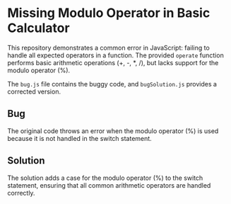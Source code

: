 # Missing Modulo Operator in Basic Calculator

This repository demonstrates a common error in JavaScript: failing to handle all expected operators in a function.  The provided `operate` function performs basic arithmetic operations (+, -, *, /), but lacks support for the modulo operator (%).

The `bug.js` file contains the buggy code, and `bugSolution.js` provides a corrected version.

## Bug

The original code throws an error when the modulo operator (%) is used because it is not handled in the switch statement.

## Solution

The solution adds a case for the modulo operator (%) to the switch statement, ensuring that all common arithmetic operators are handled correctly.